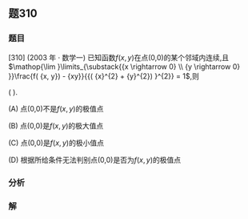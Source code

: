## 题310
### 题目
[310] (2003 年 · 数学一) 已知函数$f( {x, y})$在点(0,0)的某个邻域内连续,且$\mathop{\lim }\limits_{\substack{{x \rightarrow  0} \\  {y \rightarrow  0} }}\frac{f( {x, y})  - {xy}}{{( {x}^{2} + {y}^{2}) }^{2}} = 1$,则

(   ).

(A) 点(0,0)不是$f( {x, y})$的极值点

(B) 点(0,0)是$f( {x, y})$的极大值点

(C) 点(0,0)是$f( {x, y})$的极小值点

(D) 根据所给条件无法判别点(0,0)是否为$f( {x, y})$的极值点
### 分析

### 解